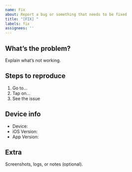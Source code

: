 ```yaml
---
name: Fix
about: Report a bug or something that needs to be fixed
title: "[FIX] "
labels: fix
assignees: ''
---
```


## What’s the problem?

Explain what’s not working.

## Steps to reproduce

1. Go to...
2. Tap on...
3. See the issue

## Device info

- Device: 
- iOS Version: 
- App Version: 

## Extra

Screenshots, logs, or notes (optional).
